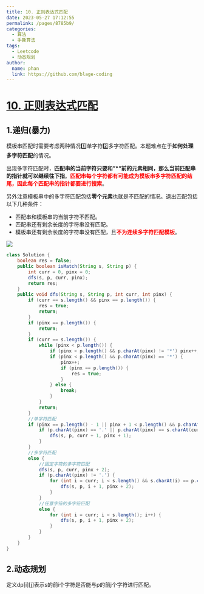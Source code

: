 ```yaml
---
title: 10. 正则表达式匹配
date: 2023-05-27 17:12:55
permalink: /pages/8785b9/
categories:
  - 算法
  - 手撕算法
tags:
  - Leetcode
  - 动态规划
author: 
  name: phan
  link: https://github.com/blage-coding
---
```

# [10. 正则表达式匹配](https://leetcode.cn/problems/regular-expression-matching/)

## 1.递归(暴力)

模板串匹配时需要考虑两种情况:one:单字符:two:多字符匹配。本题难点在于**如何处理多字符匹配**的情况。

出现多字符匹配时，**匹配串的当前字符只要和”\*“前的元素相同，那么当前匹配串的指针就可以继续往下指**。<font color="red">**匹配串每个字符都有可能成为模板串多字符匹配的结尾，因此每个匹配串的指针都要进行搜索**</font>。

另外注意模板串中的多字符匹配包括**零个元素**也就是不匹配的情况。退出匹配包括以下几种条件：

- 匹配串和模板串的当前字符不匹配。
- 匹配串还有剩余长度的字符串没有匹配。
- 模板串还有剩余长度的字符串没有匹配，且<font color="red">**不为连续多字符匹配模板**</font>。

![](https://jsd.cdn.zzko.cn/gh/blage-coding/picx-images-hosting@master/20230529/image.2lnlzxd45u2.webp)

```JAVA
class Solution {
    boolean res = false;
    public boolean isMatch(String s, String p) {
        int curr = 0, pinx = 0;
        dfs(s, p, curr, pinx);
        return res;
    }
    public void dfs(String s, String p, int curr, int pinx) {
        if (curr == s.length() && pinx == p.length()) {
            res = true;
            return;
        }
        if (pinx == p.length()) {
            return;
        }
        if (curr == s.length()) {
            while (pinx < p.length()) {
                if (pinx < p.length() && p.charAt(pinx) != '*') pinx++;
                if (pinx < p.length() && p.charAt(pinx) == '*') {
                    pinx++;
                    if (pinx == p.length()) {
                        res = true;
                    }
                } else {
                    break;
                }
            }
            return;
        }
        //单字符匹配
        if (pinx == p.length() - 1 || pinx + 1 < p.length() && p.charAt(pinx + 1) != '*') {
            if (p.charAt(pinx) == '.' || p.charAt(pinx) == s.charAt(curr)) {
                dfs(s, p, curr + 1, pinx + 1);
            }
        }
        //多字符匹配
        else {
            //固定字符的多字符匹配
            dfs(s, p, curr, pinx + 2);
            if (p.charAt(pinx) != '.') {
                for (int i = curr; i < s.length() && s.charAt(i) == p.charAt(pinx); i++) {
                    dfs(s, p, i + 1, pinx + 2);
                }
            }
            //任意字符的多字符匹配
            else {
                for (int i = curr; i < s.length(); i++) {
                    dfs(s, p, i + 1, pinx + 2);
                }
            }
        }
    }
}
```

## 2.动态规划

定义dp\[i\]\[j\]表示s的前i个字符是否能与p的前j个字符进行匹配。